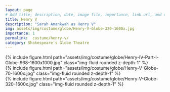 ```yaml
---
layout: page
# Add title, description, date, image file, importance, link url, and category below
title: Henry V
description: "Sarah Amankwah as Henry V"
img: assets/img/costume/globe/Henry-V-Globe-320-1600x.jpg
importance: 1
permalink:  costume/henry-v/
category: Shakespeare's Globe Theatre
---
```


<!-- Add costume info below -->

<div>
    <div class="row">
        <div class="col-sm mt-1 mt-md-0">
            {% include figure.html path="assets/img/costume/globe/Henry-lV-Part-l-Globe-968-1600x1000.jpg" class="img-fluid rounded z-depth-1" %}
        </div>
    </div>
    <div class="row">
        <div class="col-sm mt-1 mt-md-0">
            {% include figure.html path="assets/img/costume/globe/Henry-V-Globe-70-1600x.jpg" class="img-fluid rounded z-depth-1" %}
        </div>
    </div>
    <div class="row">
        <div class="col-sm mt-1 mt-md-0">
            {% include figure.html path="assets/img/costume/globe/Henry-V-Globe-320-1600x.jpg" class="img-fluid rounded z-depth-1" %}
        </div>
    </div>
</div>
